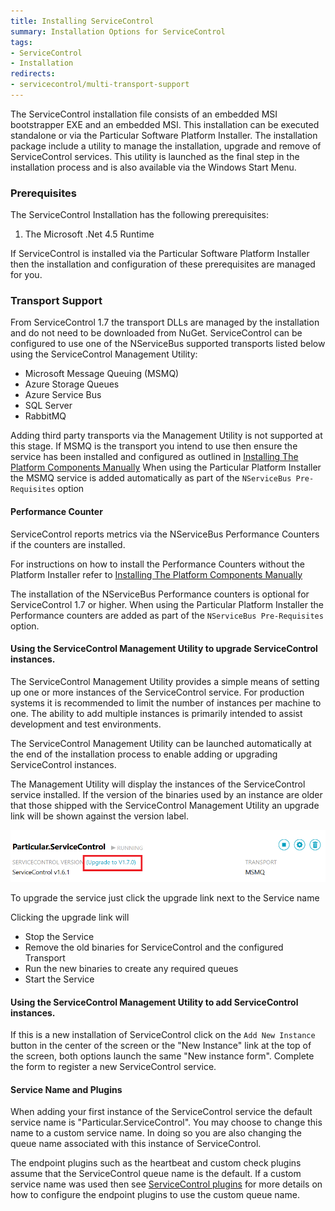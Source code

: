 ```yaml
---
title: Installing ServiceControl
summary: Installation Options for ServiceControl
tags:
- ServiceControl
- Installation
redirects:
- servicecontrol/multi-transport-support
---
```


The ServiceControl installation file consists of an embedded MSI bootstrapper EXE and an embedded MSI.  This installation can be executed standalone or via the Particular Software Platform Installer.  The installation package include a utility to manage the installation, upgrade and remove of ServiceControl services.  This utility is launched as the final step in the installation process and is also available via the Windows Start Menu. 

### Prerequisites

The ServiceControl Installation has the following prerequisites:

1. The Microsoft .Net 4.5 Runtime

If ServiceControl is installed via the Particular Software Platform Installer then the installation and configuration of these prerequisites are managed for you.


### Transport Support

From ServiceControl 1.7 the transport DLLs are managed by the installation and do not need to be downloaded from NuGet.
ServiceControl can be configured to use one of the NServiceBus supported transports listed below using the ServiceControl Management Utility:

* Microsoft Message Queuing (MSMQ)
* Azure Storage Queues
* Azure Service Bus
* SQL Server
* RabbitMQ

Adding third party transports via the Management Utility is not supported at this stage.
If MSMQ is the transport you intend to use then  ensure the service has been installed and configured as outlined in [Installing The Platform Components Manually](/platform/installer/offline.md#msmq)
When using the Particular Platform Installer the MSMQ service is added automatically as part of the `NServiceBus Pre-Requisites` option

#### Performance Counter

ServiceControl reports metrics via the NServiceBus Performance Counters if the counters are installed.

For instructions on how to install the Performance Counters without the Platform Installer refer to [Installing The Platform Components Manually](/platform/installer/offline.md)

The installation of the NServiceBus Performance counters is optional for ServiceControl 1.7 or higher.  When using the Particular Platform Installer the Performance counters are added as part of the `NServiceBus Pre-Requisites` option.

#### Using the ServiceControl Management Utility to upgrade ServiceControl instances.

The ServiceControl Management Utility provides a simple means of setting up one or more instances of the ServiceControl service.  For production systems it is recommended to limit the number of instances per machine to one. The ability to add multiple instances is primarily intended to assist development and test environments.

The ServiceControl Management Utility can be launched automatically at the end of the installation process to enable adding or upgrading ServiceControl instances.

The Management Utility will display the instances of the ServiceControl service installed. If the version of the binaries used by an instance are older that those shipped with the ServiceControl Management Utility an upgrade link will be shown against the version label. 

![](managementutil-upgradelink.png)

To upgrade the service just click the upgrade link next to the Service name

Clicking the upgrade link will
 * Stop the Service
 * Remove the old binaries for ServiceControl and the configured Transport
 * Run the new binaries to create any required queues
 * Start the Service
 
#### Using the ServiceControl Management Utility to add ServiceControl instances.

If this is a new installation of ServiceControl click on the `Add New Instance` button in the center of the screen or the "New Instance" link at the top of the screen,  both options launch the same "New instance form".  Complete the form to register a new ServiceControl service.


#### Service Name and Plugins

When adding your first instance of the ServiceControl service the default service name is "Particular.ServiceControl". You may choose to change this name to a custom service name. In doing so you are also changing the queue name associated with this instance of ServiceControl. 

The endpoint plugins such as the heartbeat and custom check plugins assume that the ServiceControl queue name is the default.  If a custom service name was used then see [ServiceControl plugins](/servicecontrol/plugins) for more details on how to configure the endpoint plugins to use the custom queue name. 
